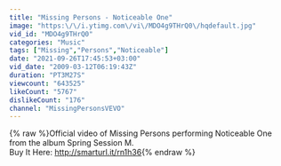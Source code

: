 ```yaml
---
title: "Missing Persons - Noticeable One"
image: "https:\/\/i.ytimg.com\/vi\/MDO4g9THrQ0\/hqdefault.jpg"
vid_id: "MDO4g9THrQ0"
categories: "Music"
tags: ["Missing","Persons","Noticeable"]
date: "2021-09-26T17:45:53+03:00"
vid_date: "2009-03-12T06:19:43Z"
duration: "PT3M27S"
viewcount: "643525"
likeCount: "5767"
dislikeCount: "176"
channel: "MissingPersonsVEVO"
---
```

{% raw %}Official video of Missing Persons performing Noticeable One from the album Spring Session M. <br />Buy It Here: <a rel="nofollow" target="blank" href="http://smarturl.it/rn1h36">http://smarturl.it/rn1h36</a>{% endraw %}

